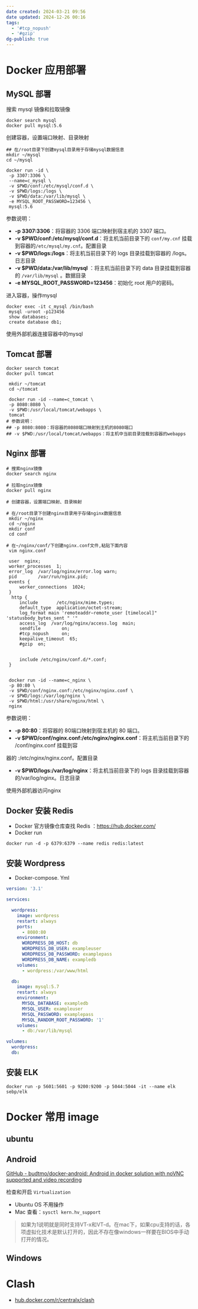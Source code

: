 ```yaml
---
date created: 2024-03-21 09:56
date updated: 2024-12-26 00:16
tags:
  - '#tcp_nopush'
  - '#gzip'
dg-publish: true
---
```


# Docker 应用部署

## MySQL 部署

搜索 mysql 镜像和拉取镜像

```shell
docker search mysql
docker pull mysql:5.6
```

创建容器，设置端口映射、目录映射

```shell
## 在/root目录下创建mysql目录用于存储mysql数据信息
mkdir ~/mysql
cd ~/mysql

docker run -id \
 -p 3307:3306 \
 --name=c_mysql \
 -v $PWD/conf:/etc/mysql/conf.d \
 -v $PWD/logs:/logs \
 -v $PWD/data:/var/lib/mysql \
 -e MYSQL_ROOT_PASSWORD=123456 \
 mysql:5.6
```

参数说明：

- **-p 3307:3306**：将容器的 3306 端口映射到宿主机的 3307 端口。
- **-v $PWD/conf:/etc/mysql/conf.d**：将主机当前目录下的 `conf/my.cnf` 挂载到容器的`/etc/mysql/my.cnf`。配置目录
- **-v $PWD/logs:/logs**：将主机当前目录下的 logs 目录挂载到容器的 /logs。日志目录
- **-v $PWD/data:/var/lib/mysql** ：将主机当前目录下的 data 目录挂载到容器的 `/var/lib/mysql` 。数据目录
- **-e MYSQL_ROOT_PASSWORD=123456**：初始化 root 用户的密码。

进入容器，操作mysql

```shell
docker exec -it c_mysql /bin/bash
 mysql -uroot -p123456
 show databases;
 create database db1;
```

使用外部机器连接容器中的mysql

## Tomcat 部署

```shell
docker search tomcat
docker pull tomcat

 mkdir ~/tomcat
 cd ~/tomcat
 
 docker run -id --name=c_tomcat \
 -p 8080:8080 \
 -v $PWD:/usr/local/tomcat/webapps \
 tomcat 
# 参数说明：
## -p 8080:8080：将容器的8080端口映射到主机的8080端口
## -v $PWD:/usr/local/tomcat/webapps：将主机中当前目录挂载到容器的webapps
```

## Nginx 部署

```shell
# 搜索nginx镜像
docker search nginx

# 拉取nginx镜像
docker pull nginx

# 创建容器，设置端口映射、目录映射

# 在/root目录下创建nginx目录用于存储nginx数据信息
 mkdir ~/nginx
 cd ~/nginx
 mkdir conf
 cd conf

# 在~/nginx/conf/下创建nginx.conf文件,粘贴下面内容
 vim nginx.conf
 
 user  nginx;
 worker_processes  1;
 error_log  /var/log/nginx/error.log warn;
 pid        /var/run/nginx.pid;
 events {
     worker_connections  1024;
 }
  http {
     include       /etc/nginx/mime.types;
     default_type  application/octet-stream;
     log_format main 'remoteaddr−remote_user [timelocal]" 'statusbody_bytes_sent " '"
     access_log  /var/log/nginx/access.log  main;
     sendfile        on;
     #tcp_nopush     on;
     keepalive_timeout  65;
     #gzip  on;
 
 
     include /etc/nginx/conf.d/*.conf;
 }


 docker run -id --name=c_nginx \
 -p 80:80 \
 -v $PWD/conf/nginx.conf:/etc/nginx/nginx.conf \
 -v $PWD/logs:/var/log/nginx \
 -v $PWD/html:/usr/share/nginx/html \
 nginx
```

参数说明：

- **-p 80:80**：将容器的 80端口映射到宿主机的 80 端口。
- **-v $PWD/conf/nginx.conf:/etc/nginx/nginx.conf**：将主机当前目录下的 /conf/nginx.conf 挂载到容

器的 :/etc/nginx/nginx.conf。配置目录

- **-v $PWD/logs:/var/log/nginx**：将主机当前目录下的 logs 目录挂载到容器的/var/log/nginx。日志目录

使用外部机器访问nginx

## Docker 安装 Redis

- Docker 官方镜像仓库查找 Redis ：<https://hub.docker.com/>
- Docker run

```shell
docker run -d -p 6379:6379 --name redis redis:latest
```

## 安装 Wordpress

- Docker-compose. Yml

```yaml
version: '3.1'

services:

  wordpress:
    image: wordpress
    restart: always
    ports:
      - 8080:80
    environment:
      WORDPRESS_DB_HOST: db
      WORDPRESS_DB_USER: exampleuser
      WORDPRESS_DB_PASSWORD: examplepass
      WORDPRESS_DB_NAME: exampledb
    volumes:
      - wordpress:/var/www/html

  db:
    image: mysql:5.7
    restart: always
    environment:
      MYSQL_DATABASE: exampledb
      MYSQL_USER: exampleuser
      MYSQL_PASSWORD: examplepass
      MYSQL_RANDOM_ROOT_PASSWORD: '1'
    volumes:
      - db:/var/lib/mysql

volumes:
  wordpress:
  db:

```

## 安装 ELK

```shell
docker run -p 5601:5601 -p 9200:9200 -p 5044:5044 -it --name elk sebp/elk
```

# Docker 常用 image

## ubuntu

## Android

[GitHub - budtmo/docker-android: Android in docker solution with noVNC supported and video recording](https://github.com/budtmo/docker-android)

检查和开启 `Virtualization`

- Ubuntu OS 不用操作
- Mac 查看：`sysctl kern.hv_support`

> 如果为1说明就是同时支持VT-x和VT-d。在mac下，如果cpu支持的话，各项虚拟化技术是默认打开的，因此不存在像windows一样要在BIOS中手动打开的情况。

## Windows

# Clash

- [hub.docker.com/r/centralx/clash](https://hub.docker.com/r/centralx/clash)
